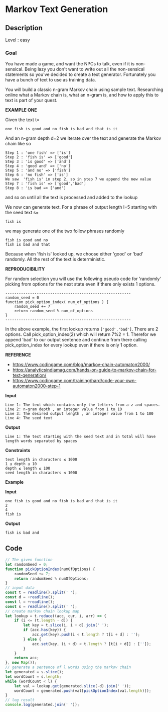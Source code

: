 # Markov Text Generation

## Description

Level : easy

### Goal

You have made a game, and want the NPCs to talk, even if it is non-sensical. Being lazy you don't want to write out all the non-sensical statements so you've decided to create a text generator. Fortunately you have a bunch of text to use as training data.

You will build a classic n-gram Markov chain using sample text. Researching online what a Markov chain is, what an n-gram is, and how to apply this to text is part of your quest.

**EXAMPLE ONE**

Given the text t=
```
one fish is good and no fish is bad and that is it
```

And an n-gram depth d=2 we iterate over the text and generate the Markov chain like so
```
Step 1 : 'one fish' => ['is']
Step 2 : 'fish is' => ['good']
Step 3 : 'is good' => ['and']
Step 4 : 'good and' => ['no']
Step 5 : 'and no' => ['fish']
Step 6 : 'no fish' => ['is']
We saw  'fish is' in step 2, so in step 7 we append the new value
Step 7 : 'fish is' => ['good','bad']
Step 8 : 'is bad => ['and']
```

and so on until all the text is processed and added to the lookup

We now can generate text. For a phrase of output length l=5 starting with the seed text s=
```
fish is
```

we may generate one of the two follow phrases randomly
```
fish is good and no
fish is bad and that
```

Because when 'fish is' looked up, we choose either 'good' or 'bad' randomly. All the rest of the text is deterministic.

**REPRODUCIBILITY**

For random selection you will use the following pseudo code for 'randomly' picking from options for the next state even if there only exists 1 options.
```
--------------------------------------------------------
random_seed = 0
function pick_option_index( num_of_options ) {
    random_seed += 7
    return random_seed % num_of_options
}
--------------------------------------------------------
```

In the above example, the first lookup returns `['good','bad']`. There are 2 options. Call pick_option_index(2) which will return 7%2 = 1. Therefor we append 'bad' to our output sentence and continue from there calling pick_option_index for every lookup even if there is only 1 option.

**REFERENCE**

* https://www.codingame.com/blog/markov-chain-automaton2000/
* https://analyticsindiamag.com/hands-on-guide-to-markov-chain-for-text-generation/
* https://www.codingame.com/training/hard/code-your-own-automaton2000-step-1

**Input**
```
Line 1: The text which contains only the letters from a-z and spaces.
Line 2: n-gram depth , an integer value from 1 to 10
Line 3: The desired output length , an integer value from 1 to 100
Line 4: The seed text
```

**Output**
```
Line 1: The text starting with the seed text and in total will have length words separated by spaces
```

**Constraints**
```
text length in characters ≤ 1000
1 ≤ depth ≤ 10
depth ≤ length ≤ 100
seed length in characters ≤ 1000
```

**Example**

**Input**
```
one fish is good and no fish is bad and that is it
2
4
fish is
```

**Output**
```
fish is bad and
```

## Code

```js
// The given function
let randomSeed = 0;
function pickOptionIndex(numOfOptions) {
    randomSeed += 7;
    return randomSeed % numOfOptions;
}
// input data
const t = readline().split(' ');
const d = +readline();
const l = +readline();
const s = readline().split(' ');
// create markov chain lookup map
let lookup = t.reduce((acc, cur, i, arr) => {
    if (i <= (t.length - d)) {
        let key = t.slice(i, i + d).join(' ');
        if (acc.has(key)) {
            acc.get(key).push(i < t.length ? t[i + d] : '');
        } else {
            acc.set(key, (i + d) < t.length ? [t[i + d]] : ['']);
        }
    }
    return acc;
}, new Map());
// generate a sentence of l words using the markov chain
let generated = s.slice();
let wordCount = s.length;
while (wordCount < l) {
    let val = lookup.get(generated.slice(-d).join(' '));
    wordCount = generated.push(val[pickOptionIndex(val.length)]);
}
// log result
console.log(generated.join(' '));
```


